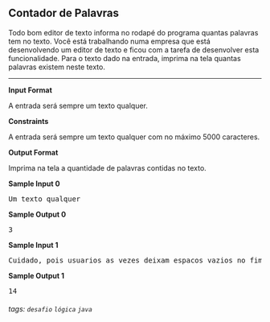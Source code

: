 ## Contador de Palavras

Todo bom editor de texto informa no rodapé do programa quantas palavras tem no texto. Você está trabalhando numa empresa que está desenvolvendo um editor de texto e ficou com a tarefa de desenvolver esta funcionalidade. Para o texto dado na entrada, imprima na tela quantas palavras existem neste texto.

---

**Input Format**

A entrada será sempre um texto qualquer.

**Constraints**

A entrada será sempre um texto qualquer com no máximo 5000 caracteres.

**Output Format**

Imprima na tela a quantidade de palavras contidas no texto.

**Sample Input 0**

<pre>
Um texto qualquer
</pre>

**Sample Output 0**

<pre>
3
</pre>

**Sample Input 1**

<pre>
Cuidado, pois usuarios as vezes deixam espacos vazios no fim do texto sem querer 
</pre>

**Sample Output 1**

<pre>
14
</pre>

###### tags: `desafio` `lógica` `java`